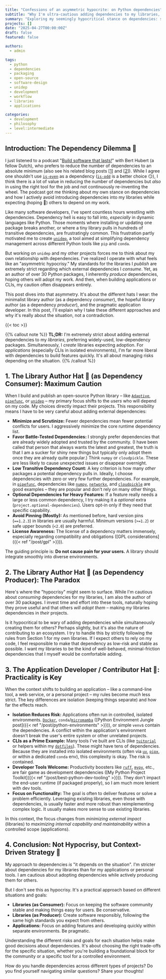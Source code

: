 ```yaml
---
title: "Confessions of an asymmetric hypocrite: on Python dependencies"
subtitle: "Why I'm ultra-cautious adding dependencies to my libraries, yet hope you depend on mine, and relax entirely for applications"
summary: "Exploring my seemingly hypocritical stance on dependencies: strict minimalism for my libraries, expecting adoption of my own work, yet embracing a wide range of dependencies in applications due to context and isolation."
projects: []
date: "2025-04-27T00:00:00Z"
draft: false
featured: false

authors:
  - admin

tags:
  - python
  - dependencies
  - packaging
  - open-source
  - software-design
  - unidep
  - development
  - workflow
  - libraries
  - applications

categories:
  - development
  - philosophy
  - level:intermediate
---
```


## Introduction: The Dependency Dilemma 🤔

I just listened to a podcast "[Build software that lasts!](https://www.youtube.com/watch?v=5ZyzeeYZgeM)" with Bert Hubert (a fellow Dutch), who prefers to reduce the number of dependencies to an absolute minimum (also see his related blog posts [[1](https://berthub.eu/articles/posts/on-long-term-software-development/)] and [[2](https://berthub.eu/articles/posts/a-2024-plea-for-lean-software/)]).
While I agree one shouldn't use [`is-even`](https://www.npmjs.com/package/is-even) as a dependency ([`is-odd`](https://www.npmjs.com/package/is-odd) is a better choice 😏), I think there is a lot of value in reducing the number of dependencies but *also* in using the right tool for the job and not continuously re-inventing the wheel.
The podcast got me thinking about my own stance on dependencies and how I actively avoid introducing dependencies into my libraries while expecting (hoping 🤞) others to depend on my work.

Like many software developers, I've spent countless hours wrestling with dependencies.
Dependency hell is easy to fall into, *especially* in dynamic languages like Python.
Those moments where installing or updating one package breaks another, or where a tiny library pulls in hundreds of transitive dependencies, are frustratingly common.
This frustration partly motivated me to create [`unidep`](https://github.com/basnijholt/unidep), a tool aimed at simplifying dependency management across different Python tools like `pip` and `conda`.

But working on `unidep` and my other projects forces me to think about my own relationship with dependencies.
I've realized I operate with what feels like an "asymmetric hypocrisy."
My standards for the libraries I _publish_ are extremely strict regarding which external dependencies I _consume_.
Yet, as an author of over 30 Python packages, I inherently _produce_ dependencies, hoping others will adopt my work.
And then, when building applications or CLIs, my caution often disappears entirely.

This post dives into that asymmetry.
It's about the different hats I wear: the minimalist library author (as a dependency _consumer_), the hopeful library author (as a dependency _producer_), and the pragmatic application developer.
In this post, I'll explain why I take these different approaches and why it's really about the situation, not a contradiction.

{{< toc >}}

{{% callout note %}}
**TL;DR:** I'm extremely strict about adding external dependencies to my _libraries_, preferring widely-used, low-dependency packages.
Simultaneously, I _create_ libraries expecting adoption.
For _applications_ (especially CLIs in isolated environments), I'm far more liberal with dependencies to build features quickly.
It's all about managing risks depending on the situation.
{{% /callout %}}

## 1. The Library Author Hat 🎩 (as Dependency Consumer): Maximum Caution

When I build and publish an open-source Python library – like [`Adaptive`](https://github.com/python-adaptive/adaptive), [`pipefunc`](https://github.com/pipefunc/pipefunc), or [`unidep`](https://github.com/basnijholt/unidep) – my primary focus shifts to the _users_ who will depend on my code.
My choices directly impact their projects.
This responsibility means I have to be very careful about adding external dependencies:

- **Minimize and Scrutinize:** Fewer dependencies mean fewer potential conflicts for users.
  I aggressively minimize the core runtime dependency list.
- **Favor Battle-Tested Dependencies:** I strongly prefer dependencies that are already widely adopted and trusted by the community.
  (I have been called that person that always wants the latest and greatest, the truth is that I am a sucker for shiny new things but typically only adopt them once they are already quite popular.)
  Think `numpy` or `cloudpickle`.
  These are less likely to cause unexpected issues or disappear overnight.
- **Low Transitive Dependency Count:** A key criterion is how many _other_ packages a potential dependency pulls in.
  Ideally, I choose dependencies with zero or very few further dependencies.
  For example, in [`pipefunc`](https://github.com/pipefunc/pipefunc), dependencies like [`numpy`](https://numpy.org/), [`networkx`](https://networkx.org/), and [`cloudpickle`](https://github.com/cloudpipe/cloudpickle) are good examples – they are popular and don't rely on many other things.
- **Optional Dependencies for Heavy Features:** If a feature really needs a large or less common dependency, I try making it a _optional_ extra (`project.optional-dependencies`).
  Users opt-in only if they need that specific capability.
- **Avoid Pinning (Mostly):** As mentioned before, hard version pins (`==1.2.3`) in libraries are usually harmful.
  Minimum versions (`>=1.2`) or safe upper bounds (`<2.0`) are preferred.
- **License Awareness:** The license of a dependency matters immensely, especially regarding compatibility and obligations ([GPL considerations]({{< ref "/post/gpl" >}})).

The guiding principle is: **Do not cause pain for your users.**
A library should integrate smoothly into diverse environments.

## 2. The Library Author Hat 🎩 (as Dependency Producer): The Paradox

Here's where the "hypocrisy" might seem to surface.
While I'm cautious about _consuming_ dependencies for my libraries, I am also the author of over 30 packages.
I invest time and effort into these tools, naturally hoping they prove useful and that others _will adopt them_ – making _my_ libraries dependencies in _their_ projects.

Is it hypocritical to be wary of adding dependencies while simultaneously creating them for others?
Perhaps slightly, but it's also the nature of contributing to an ecosystem.
I try to handle this by strictly following the rules from Section 1 for my own libraries.
If I expect others to rely on my code, I feel responsible to make that dependency as
low-risk and stable as possible.
I want my libraries to be the kind of well-behaved, minimal-friction dependencies
that I myself would be comfortable adding.

## 3. The Application Developer / Contributor Hat 🧢: Practicality is Key

When the context shifts to building an application – like a command-line tool, a web service, or a personal project – my rules become *much* less strict.
The key differences are isolation (keeping things separate) and how far the effects reach.

- **Isolation Reduces Risk:** Applications often run in controlled, isolated environments.
  [`Docker`](https://www.docker.com/), `conda`/[`micromamba`](https://mamba.readthedocs.io/en/latest/user_guide/micromamba.html) ([Python Environment Jungle post]({{< ref "/post/python-environments" >}})), or simple `venv`s contain the dependencies.
  A conflict within the application's environment doesn't break the user's entire system or other unrelated projects.
- **CLIs as a Prime Example:** Many tools I've built are CLIs (like [`tuitorial`](https://github.com/basnijholt/tuitorial) or helpers within my [`dotfiles`](https://github.com/basnijholt/dotfiles)).
  These might have tens of dependencies.
  Because they are installed into isolated environments (often via [`uv`](https://docs.astral.sh/uv/), [`pipx`](https://pipx.pypa.io/stable/), or within a dedicated `conda` env), this complexity is okay.
  The risk is contained.
- **Developer Tools Welcome:** Productivity boosters like [`ruff`](https://beta.ruff.rs/docs/rules/), [`mypy`](https://mypy.readthedocs.io/en/stable/), etc., are fair game as development dependencies ([My Python Project Toolkit]({{< ref "/post/best-python-dev-tooling" >}})).
  They don't impact the end-user runtime (if packaged properly), so I am much more lenient with dev tools.
- **Focus on Functionality:** The goal is often to deliver features or solve a problem efficiently.
  Leveraging existing libraries, even those with dependencies, is usually faster and more robust than reimplementing complex logic.
  It usually makes more sense to use existing libraries.

In this context, the focus changes from _minimizing external impact_ (libraries) to _maximizing internal capability and maintainability_ within a controlled scope (applications).

## 4. Conclusion: Not Hypocrisy, but Context-Driven Strategy 🙏

My approach to dependencies _is_ "it depends on the situation".
I'm stricter about dependencies for my libraries than for my applications or personal tools.
I am cautious about adopting dependencies while actively producing them for others.

But I don't see this as hypocrisy.
It's a practical approach based on different situations and goals:

- **Libraries (as Consumer):** Focus on keeping the software community stable and making things easy for users. Be conservative.
- **Libraries (as Producer):** Create software responsibly, following the same high standards you expect from others.
- **Applications:** Focus on adding features and developing quickly within separate environments. Be pragmatic.

Understanding the different risks and goals for each situation helps make good decisions about dependencies.
It's about choosing the right trade-offs for the specific situation, whether you're building a foundational block for the community or a specific tool for a controlled environment.

How do you handle dependencies across different types of projects?
Do you find yourself navigating similar questions?
Share your thoughts!
